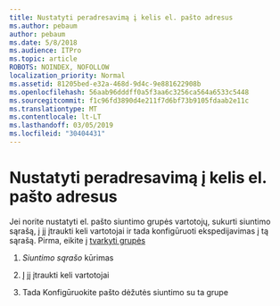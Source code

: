 ```yaml
---
title: Nustatyti peradresavimą į kelis el. pašto adresus
ms.author: pebaum
author: pebaum
ms.date: 5/8/2018
ms.audience: ITPro
ms.topic: article
ROBOTS: NOINDEX, NOFOLLOW
localization_priority: Normal
ms.assetid: 81205bed-e32a-468d-9d4c-9e881622908b
ms.openlocfilehash: 56aab96dddff0a5f3aa6c3256ca564a6533c5448
ms.sourcegitcommit: f1c96fd3890d4e211f7d6bf73b9105fdaab2e11c
ms.translationtype: MT
ms.contentlocale: lt-LT
ms.lasthandoff: 03/05/2019
ms.locfileid: "30404431"
---
```

# <a name="setting-up-forwarding-to-multiple-email-addresses"></a>Nustatyti peradresavimą į kelis el. pašto adresus

Jei norite nustatyti el. pašto siuntimo grupės vartotojų, sukurti siuntimo sąrašą, į jį įtraukti keli vartotojai ir tada konfigūruoti ekspedijavimas į tą sąrašą. Pirma, eikite į [tvarkyti grupės](https://portal.office.com/adminportal/home#/groups)
  
1. *Siuntimo sąrašo* kūrimas 
    
2. Į jį įtraukti keli vartotojai
    
3. Tada Konfigūruokite pašto dėžutės siuntimo su ta grupe
    

